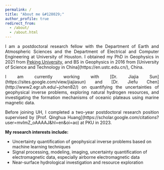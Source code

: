 ```yaml
---
permalink: /
title: "About me &#128029;"
author_profile: true
redirect_from: 
  - /about/
  - /about.html
---
```


<p align = "justify"> 
I am a postdoctoral research fellow with the Department of Earth and Atmospheric Sciences and the Department of Electrical and Computer Engineering at University of Houston. I obtained my PhD in Geophysics in 2021 from <a href="https://english.pku.edu.cn" target="_blank" rel="noopener noreferrer">Peking University</a>, and BS in Geophysics in 2016 from [University of Science and Technology in China](https://en.ustc.edu.cn/), China.
</p> 
<p align = "justify"> 
I am currently working with [Dr. Jiajia Sun](https://sites.google.com/view/jiajiasun) and [Dr. Jiefu Chen](http://www2.egr.uh.edu/~jchen82/) on quantifying the uncertainties of geophysical inverse problems, exploring natural hydrogen resources, and investigating the formation mechanisms of oceanic plateaus using marine magnetic data.
</p>
<p align = "justify"> 
Before joining UH, I completed a two-year postdoctoral research position supervised by [Prof. Qinghua Huang](https://scholar.google.com/citations?user=mvImZ_oAAAAJ&hl=en&oi=ao) at PKU in 2023.
</p>
<p align = "justify"> 
<strong>My research interests include:</strong>
</p>
  
<ul>
<li>Uncertainty quantification of geophysical inverse problems based on machine learning techniques</li>
<li>Signal processing, modeling, imaging, uncertainty quantification of electromagnetic data, especially airborne electromagnetic data</li>
<li>Near-surface hydrological investigation and resource exploration</li>
</ul>


